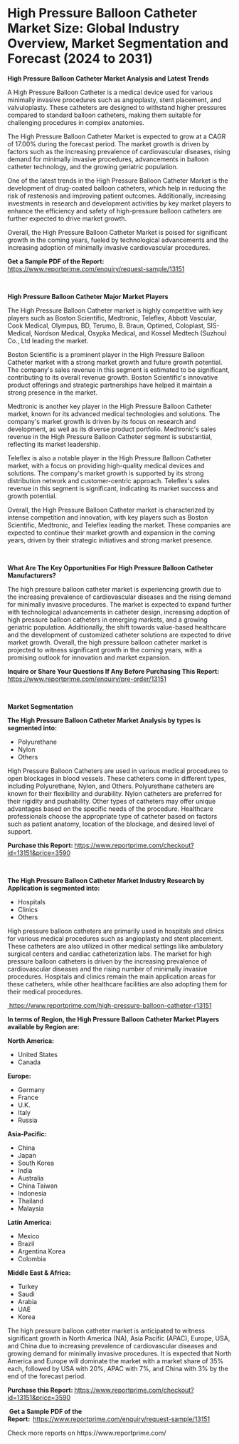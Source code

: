 <p><h1>High Pressure Balloon Catheter Market Size: Global Industry Overview, Market Segmentation and Forecast (2024 to 2031)</h1></p><p><strong>High Pressure Balloon Catheter Market Analysis and Latest Trends</strong></p>
<p><p>A High Pressure Balloon Catheter is a medical device used for various minimally invasive procedures such as angioplasty, stent placement, and valvuloplasty. These catheters are designed to withstand higher pressures compared to standard balloon catheters, making them suitable for challenging procedures in complex anatomies.</p><p>The High Pressure Balloon Catheter Market is expected to grow at a CAGR of 17.00% during the forecast period. The market growth is driven by factors such as the increasing prevalence of cardiovascular diseases, rising demand for minimally invasive procedures, advancements in balloon catheter technology, and the growing geriatric population.</p><p>One of the latest trends in the High Pressure Balloon Catheter Market is the development of drug-coated balloon catheters, which help in reducing the risk of restenosis and improving patient outcomes. Additionally, increasing investments in research and development activities by key market players to enhance the efficiency and safety of high-pressure balloon catheters are further expected to drive market growth.</p><p>Overall, the High Pressure Balloon Catheter Market is poised for significant growth in the coming years, fueled by technological advancements and the increasing adoption of minimally invasive cardiovascular procedures.</p></p>
<p><strong>Get a Sample PDF of the Report:&nbsp;</strong> <a href="https://www.reportprime.com/enquiry/request-sample/13151">https://www.reportprime.com/enquiry/request-sample/13151</a></p>
<p>&nbsp;</p>
<p><strong>High Pressure Balloon Catheter Major Market Players</strong></p>
<p><p>The High Pressure Balloon Catheter market is highly competitive with key players such as Boston Scientific, Medtronic, Teleflex, Abbott Vascular, Cook Medical, Olympus, BD, Terumo, B. Braun, Optimed, Coloplast, SIS-Medical, Nordson Medical, Osypka Medical, and Kossel Medtech (Suzhou) Co., Ltd leading the market.</p><p>Boston Scientific is a prominent player in the High Pressure Balloon Catheter market with a strong market growth and future growth potential. The company's sales revenue in this segment is estimated to be significant, contributing to its overall revenue growth. Boston Scientific's innovative product offerings and strategic partnerships have helped it maintain a strong presence in the market.</p><p>Medtronic is another key player in the High Pressure Balloon Catheter market, known for its advanced medical technologies and solutions. The company's market growth is driven by its focus on research and development, as well as its diverse product portfolio. Medtronic's sales revenue in the High Pressure Balloon Catheter segment is substantial, reflecting its market leadership.</p><p>Teleflex is also a notable player in the High Pressure Balloon Catheter market, with a focus on providing high-quality medical devices and solutions. The company's market growth is supported by its strong distribution network and customer-centric approach. Teleflex's sales revenue in this segment is significant, indicating its market success and growth potential.</p><p>Overall, the High Pressure Balloon Catheter market is characterized by intense competition and innovation, with key players such as Boston Scientific, Medtronic, and Teleflex leading the market. These companies are expected to continue their market growth and expansion in the coming years, driven by their strategic initiatives and strong market presence.</p></p>
<p>&nbsp;</p>
<p><strong>What Are The Key Opportunities For High Pressure Balloon Catheter Manufacturers?</strong></p>
<p><p>The high pressure balloon catheter market is experiencing growth due to the increasing prevalence of cardiovascular diseases and the rising demand for minimally invasive procedures. The market is expected to expand further with technological advancements in catheter design, increasing adoption of high pressure balloon catheters in emerging markets, and a growing geriatric population. Additionally, the shift towards value-based healthcare and the development of customized catheter solutions are expected to drive market growth. Overall, the high pressure balloon catheter market is projected to witness significant growth in the coming years, with a promising outlook for innovation and market expansion.</p></p>
<p><strong>Inquire or Share Your Questions If Any Before Purchasing This Report:</strong> <a href="https://www.reportprime.com/enquiry/pre-order/13151">https://www.reportprime.com/enquiry/pre-order/13151</a></p>
<p>&nbsp;</p>
<p><strong>Market Segmentation</strong></p>
<p><strong>The High Pressure Balloon Catheter Market Analysis by types is segmented into:</strong></p>
<p><ul><li>Polyurethane</li><li>Nylon</li><li>Others</li></ul></p>
<p><p>High Pressure Balloon Catheters are used in various medical procedures to open blockages in blood vessels. These catheters come in different types, including Polyurethane, Nylon, and Others. Polyurethane catheters are known for their flexibility and durability. Nylon catheters are preferred for their rigidity and pushability. Other types of catheters may offer unique advantages based on the specific needs of the procedure. Healthcare professionals choose the appropriate type of catheter based on factors such as patient anatomy, location of the blockage, and desired level of support.</p></p>
<p><strong>Purchase this Report:&nbsp;</strong><a href="https://www.reportprime.com/checkout?id=13151&price=3590">https://www.reportprime.com/checkout?id=13151&price=3590</a></p>
<p>&nbsp;</p>
<p><strong>The High Pressure Balloon Catheter Market Industry Research by Application is segmented into:</strong></p>
<p><ul><li>Hospitals</li><li>Clinics</li><li>Others</li></ul></p>
<p><p>High pressure balloon catheters are primarily used in hospitals and clinics for various medical procedures such as angioplasty and stent placement. These catheters are also utilized in other medical settings like ambulatory surgical centers and cardiac catheterization labs. The market for high pressure balloon catheters is driven by the increasing prevalence of cardiovascular diseases and the rising number of minimally invasive procedures. Hospitals and clinics remain the main application areas for these catheters, while other healthcare facilities are also adopting them for their medical procedures.</p></p>
<p><a href="https://www.reportprime.com/high-pressure-balloon-catheter-r13151">&nbsp;https://www.reportprime.com/high-pressure-balloon-catheter-r13151</a></p>
<p><strong>In terms of Region, the High Pressure Balloon Catheter Market Players available by Region are:</strong></p>
<p>
    <p> <strong> North America: </strong>
        <ul>
            <li>United States</li>
            <li>Canada</li>
        </ul>
        </p> 
    <p> <strong> Europe: </strong>
        <ul>
            <li>Germany</li>
            <li>France</li>
            <li>U.K.</li>
            <li>Italy</li>
            <li>Russia</li>
        </ul>
        </p> 
    <p> <strong> Asia-Pacific: </strong>
        <ul>
            <li>China</li>
            <li>Japan</li>
            <li>South Korea</li>
            <li>India</li>
            <li>Australia</li>
            <li>China Taiwan</li>
            <li>Indonesia</li>
            <li>Thailand</li>
            <li>Malaysia</li>
        </ul>
        </p> 
    <p> <strong> Latin America: </strong>
        <ul>
            <li>Mexico</li>
            <li>Brazil</li>
            <li>Argentina Korea</li>
            <li>Colombia</li>
        </ul>
        </p> 
    <p> <strong> Middle East & Africa: </strong>
        <ul>
            <li>Turkey</li>
            <li>Saudi</li>
            <li>Arabia</li>
            <li>UAE</li>
            <li>Korea</li>
        </ul>
    </p>
    </p>
<p><p>The high pressure balloon catheter market is anticipated to witness significant growth in North America (NA), Asia Pacific (APAC), Europe, USA, and China due to increasing prevalence of cardiovascular diseases and growing demand for minimally invasive procedures. It is expected that North America and Europe will dominate the market with a market share of 35% each, followed by USA with 20%, APAC with 7%, and China with 3% by the end of the forecast period.</p></p>
<p><strong>Purchase this Report: </strong><a href="https://www.reportprime.com/checkout?id=13151&price=3590">https://www.reportprime.com/checkout?id=13151&price=3590</a></p>
<p>&nbsp;<strong>Get a Sample PDF of the Report:&nbsp;&nbsp;</strong><a href="https://www.reportprime.com/enquiry/request-sample/13151">https://www.reportprime.com/enquiry/request-sample/13151</a></p>
<p><strong></strong></p>
<p>Check more reports on https://www.reportprime.com/</p>